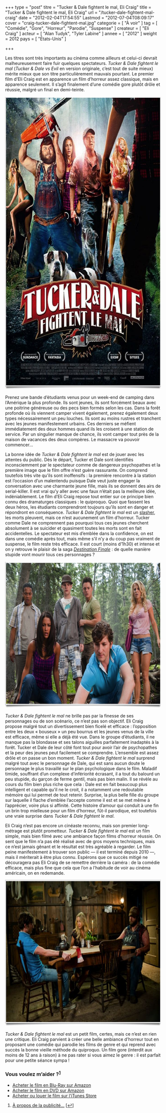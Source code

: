 +++
type = "post"
titre = "Tucker &#038; Dale fightent le mal, Eli Craig"
title = "Tucker &#038; Dale fightent le mal, Eli Craig"
url = "/tucker-dale-fightent-mal-craig"
date = "2012-02-04T17:54:55"
Lastmod = "2012-07-04T08:09:17"
cover = "craig-tucker-dale-fightent-mal.jpg"
categorie = [ "À voir" ]
tag = [ "Comédie", "Gore", "Horreur", "Parodie", "Suspense" ]
createur = [ "Eli Craig" ]
acteur = [ "Alan Tudyk", "Tyler Labine" ]
annee = [ "2012" ]
weight = 2012
pays = [ "États-Unis" ]

+++

<p>Les titres sont très importants au cinéma comme ailleurs et celui-ci devrait malheureusement faire fuir quelques spectateurs. <em>Tucker &amp; Dale fightent le mal</em> (<em>Tucker &amp; Dale vs Evil</em> en version originale, c&rsquo;est tout de suite mieux) mérite mieux que son titre particulièrement mauvais pourtant. Le premier film d&rsquo;Eli Craig est en apparence un film d&rsquo;horreur assez classique, mais en apparence seulement. Il s&rsquo;agit finalement d&rsquo;une comédie gore plutôt drôle et réussie, malgré un final en demi-teinte.</p>
<div style="text-align: center;"><a href="http://www.allocine.fr/film/fichefilm_gen_cfilm=176961.html"><img class="aligncenter" style="border-style: initial; border-color: initial; border-width: 0px;" src="tucker-dale-fightent-mal-craig.jpg" alt="Tucker dale fightent mal craig" width="690" height="944" border="0" /></a></div>
<p>Prenez une bande d&rsquo;étudiants venus pour un week-end de camping dans l&rsquo;Amérique la plus profonde. Ils sont jeunes, ils sont forcément beaux avec une poitrine généreuse ou des pecs bien formés selon les cas. Dans la forêt profonde où ils viennent camper vivent également, prenez également deux types nécessairement un peu louches. Ils sont au moins rustres et tranchent avec les jeunes manifestement urbains. Ces derniers se méfient immédiatement des deux hommes quand ils les croisent à une station de service. Par un singulier manque de chance, ils vont camper tout près de la maison de vacances des deux compères. Le massacre va pouvoir commencer…</p>
<p>La bonne idée de <em>Tucker &amp; Dale fightent le mal</em> est de jouer avec les attentes du public. Dès le départ, Tucker et Dale sont identifiés inconsciemment par le spectateur comme de dangereux psychopathes et la première image que le film offre n&rsquo;est guère rassurante. On comprend toutefois très vite qu&rsquo;ils sont inoffensifs : la première rencontre à la station est l&rsquo;occasion d&rsquo;un malentendu puisque Dale veut juste engager la conversation avec une charmante jeune fille, mais ils se donnent des airs de serial-killer. Il est vrai qu&rsquo;y aller avec une faux n&rsquo;était pas la meilleure idée, indéniablement. Le film d&rsquo;Eli Craig repose tout entier sur ce principe bien connu des dramaturges classiques : le quiproquo. Quoi que fassent les deux héros, les étudiants comprendront toujours qu&rsquo;ils sont en danger et répondront en conséquence. <em>Tucker &amp; Dale fightent le mal</em> est un <a href="http://fr.wikipedia.org/wiki/Slasher">slasher</a>, les morts pleuvent, mais ce n&rsquo;est aucunement un film d&rsquo;horreur. Tucker comme Dale ne comprennent pas pourquoi tous ces jeunes cherchent absolument à se suicider et quasiment toutes les morts sont en fait accidentelles. Le spectateur est mis d&rsquo;emblée dans la confidence, on est dans une comédie après tout, mais même s&rsquo;il n&rsquo;y a du coup pas vraiment de suspense, le film reste très efficace. Il est court (moins d&rsquo;1h30) et intense et on y retrouve le plaisir de la saga <em><a href="http://voiretmanger.fr/2011/09/03/destination-finale-5-quale/">Destination Finale</a></em> : de quelle manière stupide vont mourir tous ces personnages ?</p>
<div style="text-align: center;"><img class="aligncenter" style="border-style: initial; border-color: initial; border-width: 0px;" src="tucker-dale-evil-craig.jpg" alt="Tucker dale evil craig" width="690" height="472" border="0" /></div>
<p><em>Tucker &amp; Dale fightent le mal</em> ne brille pas par la finesse de ses personnages ou de son scénario, ce n&rsquo;est pas son objectif. Eli Craig propose malgré tout un divertissement bien ficelé et efficace : l&rsquo;opposition entre les deux &laquo;&nbsp;bouseux&nbsp;&raquo; un peu bourrus et les jeunes venus de la ville est efficace, même si elle a déjà été vue. Dans le groupe d&rsquo;étudiants, il ne manque pas la blondasse et ses talons aiguilles parfaitement inadaptés à la forêt. Tucker et Dale de leur côté font tout pour avoir l&rsquo;air de psychopathes et la peur des jeunes peut facilement se comprendre. L&rsquo;ensemble est assez drôle et on passe un bon moment. <em>Tucker &amp; Dale fightent le mal</em> surprend malgré tout avec le personnage de Dale, qui est sans aucun doute le personnage le plus travaillé sur le plan psychologique dans le film. Maladif timide, souffrant d&rsquo;un complexe d&rsquo;infériorité écrasant, il a tout du balourd un peu stupide, du garçon de ferme gentil, mais pas bien malin. Il se révèle au cours du film bien plus riche que cela : Dale est en fait beaucoup plus intelligent et capable qu&rsquo;il ne le croit, il a notamment une redoutable mémoire qui lui permet de tout retenir. Surprise, la plus belle fille du groupe sur laquelle il flache d&rsquo;emblée l&rsquo;accepte comme il est et se met même à l&rsquo;apprécier, voire plus si affinité. Cette histoire d&rsquo;amour qui conduit à une fin un brin trop mielleuse pour un film d&rsquo;horreur, fût-il parodique, est toutefois une vraie surprise dans <em>Tucker &amp; Dale fightent le mal</em>.</p>
<p>Eli Craig n&rsquo;est pas encore un cinéaste reconnu, mais son premier long-métrage est plutôt prometteur. <em>Tucker &amp; Dale fightent le mal</em> est un film simple, mais bien filmé avec une ambiance façon films d&rsquo;horreur réussie. On sent que le film n&rsquo;a pas été réalisé avec de gros moyens techniques, mais ce n&rsquo;est jamais gênant et le résultat est très agréable à regarder. Le film peine manifestement à trouver son public — il est terminé depuis 2010 —, mais il mériterait à être plus connu. Espérons que ce succès mitigé ne découragera pas Eli Craig de se remettre derrière la caméra : de la comédie efficace, mais plus fine que cela que l&rsquo;on a l&rsquo;habitude de voir au cinéma américain, on en redemande.</p>
<div style="text-align: center;"><img class="aligncenter" style="border-style: initial; border-color: initial; border-width: 0px;" src="tucker-dale-fightent-le-mal-craig.jpg" alt="Tucker dale fightent le mal craig" width="690" height="471" border="0" /></div>
<p><em>Tucker &amp; Dale fightent le mal</em> est un petit film, certes, mais ce n&rsquo;est en rien une critique. Eli Craig parvient à créer une belle ambiance d&rsquo;horreur tout en proposant une comédie qui parodie les films de genre et qui reprend avec succès la bonne vieille méthode du quiproquo. Un film gore (interdit aux moins de 12 ans à raison) à ne pas rater si vous aimez le genre : il est parfait pour une petite séance sympa !</p>
<div class="amazon">
<h3>Vous voulez m&rsquo;aider ?<sup><a href="#footnote_0_5641" id="identifier_0_5641" class="footnote-link footnote-identifier-link" title="&Agrave; propos de la publicit&eacute;&hellip;">1</a></sup></h3>
<ul>
<li><a href="http://www.amazon.fr/gp/product/B007UPIIQG/ref=as_li_ss_tl?ie=UTF8&#038;tag=leblogdenic07-21&#038;linkCode=as2&#038;camp=1642&#038;creative=19458&#038;creativeASIN=B007UPIIQG">Acheter le film en Blu-Ray sur Amazon</a></li>
<li><a href="http://www.amazon.fr/gp/product/B007UPIJ74/ref=as_li_ss_tl?ie=UTF8&#038;tag=leblogdenic07-21&#038;linkCode=as2&#038;camp=1642&#038;creative=19458&#038;creativeASIN=B007UPIJ74">Acheter le film en DVD sur Amazon</a></li>
<li><a href="http://itunes.apple.com/fr/movie/tucker-dale-fightent-le-mal/id534132680">Acheter ou louer le film sur l&rsquo;iTunes Store</a></li>
</ul>
</div>
<ol class="footnotes"><li id="footnote_0_5641" class="footnote"><a href="http://voiretmanger.fr/soutien/">À propos de la publicité…</a> [<a href="#identifier_0_5641" class="footnote-link footnote-back-link">&#8617;</a>]</li></ol>

